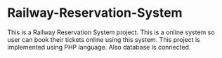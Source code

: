 # Railway-Reservation-System
This is a Railway Reservation System project.
This is a online system so user can book their tickets online using this system.
This project is implemented using PHP language.
Also database is connected.
